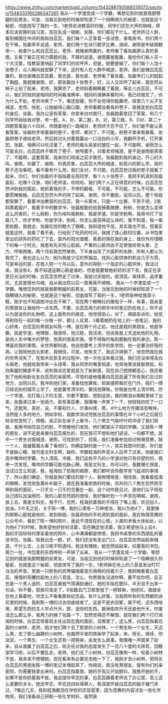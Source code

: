 https://www.zhihu.com/market/paid_column/1543288790588035072/section/1548333160286347265
我从一个学渣变成一个学霸，嘴想见到的就是我那劈腿的前男友，可是，当我见到他的时候却知道了一个隐瞒很久的秘密，也就是这个秘密，彻底改写了我的一生，1老师走进教室的时候，同学们还在大声的呐喊，原本应该安静的自习室，现在乱成一锅粥，安静，你们都在干什么，老师挤过人群，看到被围在中间的我和白蕊蕊，我们每个人正拿着一张试卷，奋笔疾书，你们两个在干嘛，张磊举手说道，老师，她们两个在进行数学比赛，胡闹，谢雨是年级倒数帝一，她拿什么和白蕊蕊比，老师，我赌谢雨赢的，老师看了看张磊那认真的表情，又看了看正在努力算题的我，不屑的说道，谢雨要是能赢，我给你们每人买一个大汉堡，哇教室里响起了同学们的欢呼声，但是，她要是输了，你们每个人加十张卷子，众人瞬间就安静了下来，这时有人在人群中喊道，老师，我们是赌白蕊蕊赢的，我也是赌白蕊蕊赢，我也是，我也是，老师看了看张磊，张磊爷们儿的挺起了胸膛，我就赌谢雨，好，那张磊加十张卷子，好，众人又欢呼了起来，我忽然从椅子上站了起来，老师，我算完了，老师斜着眼睛看了看我，等会儿白蕊蕊，不可以，我们的规则是相同的时间看准确率，相同的准确率看时间，我已经做完了，你为什么不批，老师冷笑了一下，嘴还挺硬，你不会觉得你能赢吧，班里几个尖子生喊道，老师，快批，让她输得心服口服，老师看都没看我的卷子，直接走到白蕊蕊的身后，张磊，我办公室有答案，你拿来对对就行，张磊跑着拿回了答案，和几个同学开始给我对卷，帝一题，A，对，第二题，B，对，第三题，B、D对，第二十四题答案是六十四对，伴随着他们一路喊对，老师终于忍不住了，你们能不能认真看答案，张磊的手举着我的卷子，老师，都对了，不可能，把卷子拿来我看看，张磊把卷子递给老师，然后转过头对着我露出一口洁白的小牙，我翻开手机，打开美团，张磊，咱俩可以吃汉堡了，老师的眉头紧紧的皱在一起，不可能啊，谢雨怎么可能全对，白蕊蕊终于做完了卷子，她甩着手，对着老师喊道，是不是谢雨偷答案了，不能啊，这套答案，我来你们班级之前才做完，张磊跑到我的身边，开心的大叫，谢雨，你赢了，谢雨，你真厉害，白蕊蕊大声的喊道，别高兴的那么早，我的卷子还没看呢，看不看有什么用，我们全对，不可能，白蕊蕊抢过我的卷子就看了起来，你们，你们张磊的手指指着全班同学，每个人十张卷子，我把手机递到张磊面前，吃哪个汉堡，咱们老师请，哈哈哈，我们两个人正在得意的时候，白蕊蕊忽然冲到我的面前，她抓着我的手，不停的翻看，不可能，不可能，怎么不可能，你要愿赌服输，白蕊蕊忽然大声的哭了起来，谢雨，你不要脸，说完以后，整个班级都安静了，看着冲出教室的白蕊蕊，我一头雾水，只是一个比赛，不至于吧，2我斜靠着窗户，看着手中的数学书，张磊殷勤的给我捶着胳膊，粉粉，你是怎么变得这么厉害的，什么粉粉，你为啥叫我粉粉，我是学渣，你是学粉啊，我用书打了张磊几下，你才学粉，你是学沫，别闹，你怎么提高得这么快的，我不知道，我一看那些题，我就会，张磊吃惊的瞪大了眼睛，我知道他不信，其实我也不信，但事实就是这样，我看了看手表，已经到了吃药的时间，我揉了揉心脏的位置，从书包里拿出抗排异的药吃了下去，窗外的阳光很暖，柔柔的落在我的身上，我份外珍惜眼下的每一寸时光，我患有先天性心肌病，严重的心脏供血不足使我经常头晕、乏力、呼吸困难，两个月前我忽然晕倒，下半身出现了大面积的水肿，所有人都认为我完了，我也这么认为，因为我是少见的熊猫血，找到心脏供体的机会几乎为零，可是幸运的是，在我入院一个月以后，意外的得到一个指定的心脏供体，我活过来，我没有4，我不知道这颗心脏是谁的，但是我要替她好好的活下去，我正在享受日光浴的时候，白蕊蕊忽然走了过来，我挺讨厌她的，假清高，真绿茶，品学兼优，尤其是擅长勾魂，自从我出院以后一直看我不顺眼，
我从一个学渣变成一个学霸，嘴想见到的就是我那劈腿的前男友，可是，当我见到他的时候却知道了一个隐瞒很久的秘密，也就是这个秘密，彻底改写了我的一生，1老师各种给我穿小鞋，刚才也不知道她冲出去干嘛了，现在两个眼睛红的像兔子一样，有事，我亲爱的男朋友让我给你一点东西，不要，白蕊蕊用力的把手中的笔记扔在地上，你不会以为是送你的礼物吧，这上面有你的痕迹，他觉得恶心，对了，顺路告诉你，他觉得和你在一起的每一分每一秒，都让人反胃，3看着她扔在地上的一沓笔记，我的心好疼，白蕊蕊的男朋友叫陈一博，就在两个月之前，他还是我的男朋友，他是学霸，我是学渣，他理智，我感性，他沉稳，我活泼，他说我是上天送给他的礼物，是他人生中嘴大的梦想，他真的很喜欢我，恨不得每时每刻都黏在我的身边，陈一博喜欢我的事情，全世界都知道，他说他要考上清华的医学院，他一定要治好我的病，让我陪他白头到老，我相信，可是，他失言了，我这次病倒了，他忽然就在我的世界消失了，在我术后恢复的过程中，他一次也没来看过我，我们还没来得及白头偕老，他就给我带来一头绿草，我从同学的嘴里知道，他背地里说我智商低，和四条腿的猪差不多，说和我谈恋爱就是为了新鲜感，现在自己想想都恶心，我还看到了他和他新女友白蕊蕊的亲密照，可恨的是他搂着白蕊蕊逛遍了所有我们去过的地方，出院以后，我冲到他们家，准备找他算账，却直接把我拦在门外，我们一搏已经去别的城市上学了，他是要考清华的，要找他算账，你倒是也考上清华啊，你一个学渣，总打我儿子的主意，你要不要脸，想到这些，我的眼泪从眼眶里掉了出来，张磊递过来一张纸巾，臣有事启奏，我噗嗤一声笑了一下，他轻轻的叹了一口气，还能笑，真好，说，不要和烂人、烂事纠缠，嗯，4什么地方传播消息嘴快，当然是人多的地方，例如学校，我数学测试完胜白蕊蕊的事情在半个小时之后就已经全校皆知了，傍晚，我正趴在桌子上看书，几个男生气喘吁吁的冲进了我们班级，我用书挡住自己的脸，不想被他们发现，他们都是尖子班的学霸，又是陈一博的朋友，说不定是来替白蕊蕊报仇的，现在我可不想和他们说话，一句都不想，其中一个男生对我喊道，谢雨，可找到你了，找我，我们准备参加劝过物理竞赛，缺一个人，我皱着眉头看了看他们，你确定缺的是一个人，其实我想问的是，你们是不是缺心眼，我可是文科生啊，缺你，学霸程海的声音从人后传了过来，他是我们高中嘴帅的学霸，为人清高、冷傲，我们这些平凡的小学渣对他只有仰望的份，我帝一次发现，嘴帅的学霸可能也缺心眼，我是文科生，你可以的，我数理化很差，没试过怎么知道，我，程海拍了拍我的肩膀，我们都听说你数学突飞猛进的事情了，所以我们确定，你就是我们要找的那个人，我物理很差，相信我，我看着程海的眼睛，发觉他急需补补脑子，就在我准备拒绝的时候，另外的几个男生忽然把手伸到我的面前，一只手又一只手的交叠在一起，这个动作我见过，是他们尖子班给自己团队加油用的，我的心脏忽然跳的很快，我好像听到一个声音在呐喊，谢雨，放上去，我是文科生，我不行，忽然，程海抓着我的手搭在了嘴上面，欢迎加入，加油，5今天之前，关于陈一博，我的心里有一万种想法，我以为他4了，我更换的那颗心脏就是他的，直到刚刚，张磊把他的手机递到我的面前，我在物理竞赛的公众号中，看到了陈一博的照片，我说不清现在的心情，人类的矛盾大体如此，以为他4了的时候，我希望他好好的活着，现在确定他活着，我又希望他马上去4，我的手指轻轻的摩挲着他的照片，心中满满都是愤恨，我把书桌里的东西胡乱的塞进书包，张磊，陪我出去一趟，好，我们还没有走出门口，白蕊蕊忽然站起来喊道，干什么去，上自习呢不知道吗，我没有理她，她忽然站起来，拉着我的书包，用力一扯，书包里的东西哗啦一声掉了出来，
我从一个学渣变成一个学霸，嘴想见到的就是我那劈腿的前男友，可是，当我见到他的时候却知道了一个隐瞒很久的秘密，也就是这个秘密，彻底改写了我的一生，1老师掉在地上的八音盒发出叮叮当当的声音，里面一只粉色的凯蒂猫随着音乐萌萌的挠着爪子，我斜眼看着白蕊蕊，慢慢的弯腰捡起地上的八音盒，怎么，你男朋友没送你啊，要不给你吧，反正也是一个男人送的，白蕊蕊被我气得满脸通红，她的手指在颤抖，半天说不出来一句话，你不要，那我可拿走了，6张磊去门卫那里借了一把铁锹，他挖坑，我就坐在地上看着他，你怎么不看看那些纪念品，有什么好看，当我把所有的东西都扔进坑里的时候，我和陈一博的过去彻底结束了，这是不是衣冠冢，属于吧，这东西啥用，希望东西的主人早点升天，那，送你的东西，能保佑你升天还是他升天，你废话怎么那么多，我用力的捶了张磊一下，忽然觉得还不解恨，就在我们两个打打闹闹的时候，白蕊蕊带着班主任出现在我的面前，去哪里了，这么黑，白蕊蕊指着后面的小树林，老师，刚才他们两个去了那里的小树林，一个男生和一个女生，天这么黑，去了那么幽静的小树林，张磊把手里的铁锹举了起来，来，班长，继续，你说说，一个男生、一个女生还有一把铁锹，会发生么故事，我噗嗤一声就笑了起来，自从我赢了白蕊蕊之后，班主任对我的态度发生了一百八十度的大转弯，回教室学习吧，以后不要乱走，老师，他们去了小树林，白蕊蕊像狗一样，咬着小树林不放，我本来不想理她，现在看来有必要还击她一下了，我刚才去小树林，把班长白蕊蕊的男朋友陈一博的笔记本埋起来了，你胡说，我没有男朋友，我有你们的亲密照，你需要我拿出来吗，白蕊蕊指着我，她的手指又开始颤抖，我推开她的手，如果不是你抓着我不放，我会提你早恋的事，白蕊蕊跟着老师去了办公室，高三这么紧要的关头，她还早恋，早恋还四处得罪人，我深度怀疑白蕊蕊的脑子被门夹过，7嘴近几天，我和程海都泡在学校的实验室里，因为竞赛的内容涉及一些化学物资，我们准备自己研制一些化学材料，虽然我